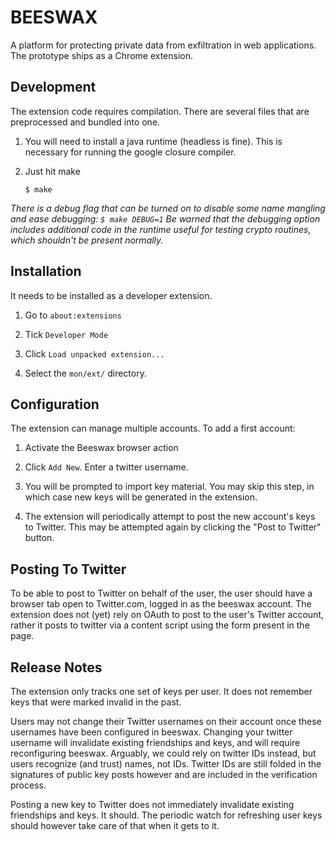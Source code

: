 BEESWAX
=======

A platform for protecting private data from exfiltration in web
applications.  The prototype ships as a Chrome extension.

Development
-----------

The extension code requires compilation. There are several files that are preprocessed and bundled into one.

1. You will need to install a java runtime (headless is fine). This is necessary for running the google closure compiler.

1. Just hit make

   `$ make`
   
*There is a debug flag that can be turned on to disable some name mangling and ease debugging: `$ make DEBUG=1`  Be warned that the debugging option includes additional code in the runtime useful for testing crypto routines, which shouldn't be present normally.*

Installation
------------

It needs to be installed as a developer extension.

1. Go to `about:extensions`

2. Tick `Developer Mode`

3. Click `Load unpacked extension...`

4. Select the `mon/ext/` directory.

Configuration
-------------

The extension can manage multiple accounts. To add a first account:


1. Activate the Beeswax browser action

1. Click `Add New`. Enter a twitter username.

1. You will be prompted to import key material. You may skip this step, in which case new keys will be generated in the extension.

1. The extension will periodically attempt to post the new account's keys to Twitter. This may be attempted again by clicking the "Post to Twitter" button.

Posting To Twitter
------------------

To be able to post to Twitter on behalf of the user, the user should
have a browser tab open to Twitter.com, logged in as the beeswax
account. The extension does not (yet) rely on OAuth to post to the
user's Twitter account, rather it posts to twitter via a content
script using the form present in the page.

Release Notes
-------------

The extension only tracks one set of keys per user. It does not
remember keys that were marked invalid in the past.

Users may not change their Twitter usernames on their account once
these usernames have been configured in beeswax. Changing your twitter
username will invalidate existing friendships and keys, and will
require reconfiguring beeswax.  Arguably, we could rely on twitter IDs
instead, but users recognize (and trust) names, not IDs. Twitter IDs
are still folded in the signatures of public key posts however and are
included in the verification process.

Posting a new key to Twitter does not immediately invalidate existing
friendships and keys. It should. The periodic watch for refreshing
user keys should however take care of that when it gets to it.
